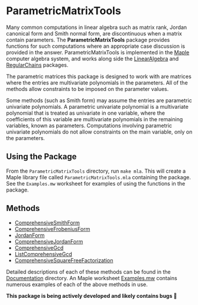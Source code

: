 # ParametricMatrixTools
Many common computations in linear algebra such as matrix rank, Jordan canonical form and Smith normal form, are discontinuous when a matrix contain parameters. The __ParametricMatrixTools__ package provides functions for such computations where an appropriate case discussion is provided in the answer. ParametricMatrixTools is implemented in the  [Maple](http://www.maplesoft.com/products/maple/) computer algebra system, and works along side the [LinearAlgebra](http://www.maplesoft.com/support/help/Maple/view.aspx?path=LinearAlgebra) and [RegularChains](http://regularchains.org/) packages.

The parametric matrices this package is designed to work with are matrices where the entries are multivariate polynomials in the parameters. All of the methods allow constraints to be imposed on the parameter values.

 Some methods (such as Smith form) may assume the entries are parametric univariate polynomials. A parametric univariate polynomial is a multivariate polynomial that is treated as univariate in one variable, where the coefficients of this variable are multivariate polynomials in the remaining variables, known as parameters. Computations involving parametric univariate polynomials do not allow constraints on the main variable, only on the parameters.

## Using the Package
From the `ParametricMatrixTools` directory, run `make mla`. This will create a Maple library file called `ParametricMatrixTools.mla` containing the package. See the `Examples.mw` worksheet for examples of using the functions in the package.

## Methods

- [ComprehensiveSmithForm](Documentation/ComprehensiveSmithForm.md)
- [ComprehensiveFrobeniusForm](Documentation/ComprehensiveFrobeniusForm.md)
- [JordanForm](Documentation/JordanForm.md)
- [ComprehensiveJordanForm](Documentation/ComprehensiveJordanForm.md)
- [ComprehensiveGcd](Documentation/ComprehensiveGcd.md)
- [ListComprehensiveGcd](Documentation/ListComprehensiveGcd.md)
- [ComprehensiveSquareFreeFactorization](Documentation/ComprehensiveSquareFreeFactorization.md)

Detailed descriptions of each of these methods can be found in the [Documentation](Documentation) directory. An Maple worksheet [Examples.mw](Examples.mw) contains numerous examples of each of the above methods in use.

__This package is being actively developed and likely contains bugs :bug:__
